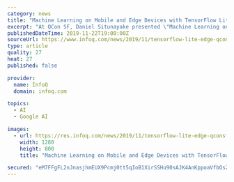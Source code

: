 ```yaml
---
category: news
title: "Machine Learning on Mobile and Edge Devices with TensorFlow Lite: Daniel Situnayake at QCon SF"
excerpt: "At QCon SF, Daniel Situnayake presented \"Machine Learning on Mobile and Edge Devices with TensorFlow Lite\". TensorFlow Lite is a production-ready, cross-platform framework for deploying ML on mobile devices and embedded systems, and this was the main topic ..."
publishedDateTime: 2019-11-22T19:00:00Z
sourceUrl: https://www.infoq.com/news/2019/11/tensorflow-lite-edge-qconsf/
type: article
quality: 27
heat: 27
published: false

provider:
  name: InfoQ
  domain: infoq.com

topics:
  - AI
  - Google AI

images:
  - url: https://res.infoq.com/news/2019/11/tensorflow-lite-edge-qconsf/en/headerimage/tensorflow-lite-edge-qconsf-1574416128167.jpg
    width: 1280
    height: 800
    title: "Machine Learning on Mobile and Edge Devices with TensorFlow Lite: Daniel Situnayake at QCon SF"

secured: "eM7FFgFL2nJnasjhmEUX9Pcmj0tt5qIoB1XirSSHu90sAJK4AnKppoaVfbOsZzuzN0Tax7WirkmgZ0J+Qtgt1403LhV91CRn1HMSHv8xLzFFBHkepigvXToxRCWyu1CobQOALSegFHMosWWBgkHKPT1L4Tp5Wf7QGJiy+0f3gsEOthlcqfeh4DxOiVMKEkMr/aMgVmszn2jONmSl6RfZ4fEvwwEh7//kHbfWfmY/YDu/DST80AJlyjKfyZwBoz13zE8BNQv6jH8sV99tvo7Yaw==;IoA21mjSgS7xU8vOnKe5lw=="
---
```


